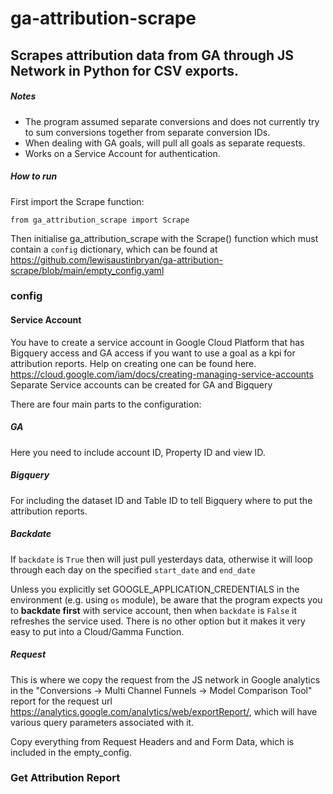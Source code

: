 # ga-attribution-scrape
## Scrapes attribution data from GA through JS Network in Python for CSV exports.

##### Notes
- The program assumed separate conversions and does not currently try to sum conversions together from separate conversion IDs.
- When dealing with GA goals, will pull all goals as separate requests.
- Works on a Service Account for authentication.


##### How to run 

First import the Scrape function:

`from ga_attribution_scrape import Scrape`

Then initialise ga_attribution_scrape with the Scrape() function which must contain a `config` dictionary, which can be found at <https://github.com/lewisaustinbryan/ga-attribution-scrape/blob/main/empty_config.yaml>  

### config
#### Service Account

You have to create a service account in Google Cloud Platform that has Bigquery access and GA access if you want to use a goal as a kpi for attribution reports.
Help on creating one can be found here. <https://cloud.google.com/iam/docs/creating-managing-service-accounts> 
Separate Service accounts can be created for GA and Bigquery

There are four main parts to the configuration:

##### GA

Here you need to include account ID, Property ID and view ID. 

##### Bigquery

For including the dataset ID and Table ID to tell Bigquery where to put the attribution reports.

##### Backdate

If `backdate` is `True` then will just pull yesterdays data, otherwise it will loop through each day on the specified `start_date` and `end_date` 

Unless you explicitly set GOOGLE_APPLICATION_CREDENTIALS in the environment (e.g. using `os` module), be aware that the program expects you to **backdate first** with service account, then when `backdate` is `False` it refreshes the service used. There is no other option but it makes it very easy to put into a Cloud/Gamma Function.

##### Request

This is where we copy the request from the JS network in Google analytics in the "Conversions -> Multi Channel Funnels -> Model Comparison Tool" report for the request url <https://analytics.google.com/analytics/web/exportReport/>, which will have various query parameters associated with it.

Copy everything from Request Headers and and Form Data, which is included in the empty_config.     

### Get Attribution Report

